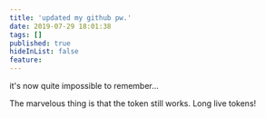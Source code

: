 ```yaml
---
title: 'updated my github pw.'
date: 2019-07-29 18:01:38
tags: []
published: true
hideInList: false
feature: 
---
```

it's now quite impossible to remember...

The marvelous thing is that the token still works. Long live tokens! 